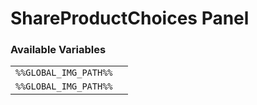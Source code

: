 # ShareProductChoices Panel

### Available Variables
|||
|---|---|
| `%%GLOBAL_IMG_PATH%%` |
| `%%GLOBAL_IMG_PATH%%` |
